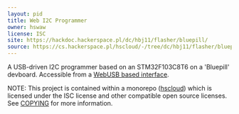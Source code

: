```yaml
---
layout: pid
title: Web I2C Programmer
owner: hswaw
license: ISC
site: https://hackdoc.hackerspace.pl/dc/hbj11/flasher/bluepill/
source: https://cs.hackerspace.pl/hscloud/-/tree/dc/hbj11/flasher/bluepill
---
```


A USB-driven I2C programmer based on an STM32F103C8T6 on a 'Bluepill' devboard. Accessible from a [WebUSB based interface](https://hackdoc.hackerspace.pl/dc/hbj11/flasher/web/README.md).

NOTE: This project is contained within a monorepo ([hscloud](https://cs.hackerspace.pl/hscloud)) which is licensed under the ISC license and other compatible open source licenses. See [COPYING](https://cs.hackerspace.pl/hscloud/-/blob/COPYING) for more information.
